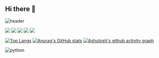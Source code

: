 ## Hi there 👋

![header](https://capsule-render.vercel.app/api?type=venom&color=gradient&height=200&text=Hello%Mungio%Github👋&fontcolor=FFFFFF0&animation=twinkling&stroke=000000)

![](http://github-profile-summary-cards.vercel.app/api/cards/profile-details?username=mun-gio&theme=dark)
![](http://github-profile-summary-cards.vercel.app/api/cards/repos-per-language?username=mun-gio&theme=dark)
![](http://github-profile-summary-cards.vercel.app/api/cards/most-commit-language?username=mun-gio&theme=dark)
![](http://github-profile-summary-cards.vercel.app/api/cards/stats?username=mun-gio&theme=dark)
![](http://github-profile-summary-cards.vercel.app/api/cards/productive-time?username=mun-gio&theme=dark&utcOffset=8)









[![Top Langs](https://github-readme-stats.vercel.app/api/top-langs/?username=mun-gio&layout=compact&theme=dark)](https://github.com/anuraghazra/github-readme-stats)
[![Anurag's GitHub stats](https://github-readme-stats.vercel.app/api?username=mun-gio&count_private=true&show_icons=true&theme=dark&width=40)](https://github.com/anuraghazra/github-readme-stats)
[![Ashutosh's github activity graph](https://github-readme-activity-graph.vercel.app/graph?username=mun-gio&theme=xcode)](https://github.com/ashutosh00710/github-readme-activity-graph)

![python](https://img.shields.io/badge/python-3670A0?style=for-the-badge&logo=python&logoColor=ffdd54)
